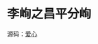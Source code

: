# 李峋之昌平分峋

<VideoPlayer src="https://2.z.wiki/autoupload/2022-11-12/2d24760e7d674a03a3c5da084e80a9d9.屏幕录制2022-11-12%2021.40.43.mov" />

源码：[爱心](https://z.wiki/jsbin/coquxevuko/edit?html,output)
